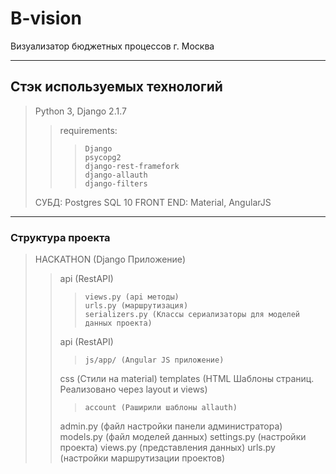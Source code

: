 # B-vision

Визуализатор бюджетных процессов г. Москва

***
## Стэк используемых технологий
>Python 3, 
>Django 2.1.7 
>>  requirements:
>>>		Django
>>>		psycopg2
>>>		django-rest-framefork
>>>		django-allauth
>>>		django-filters
>СУБД: Postgres SQL 10
>FRONT END: Material, AngularJS

***
### Структура проекта
> HACKATHON (Django Приложение)
>>  api (RestAPI)
>>>		views.py (api методы)
>>>		urls.py (маршрутизация)
>>>		serializers.py (Классы сериализаторы для моделей данных проекта)
>>  api (RestAPI)
>>>		js/app/ (Angular JS приложение)
>>  css (Стили на material)
>>  templates (HTML Шаблоны страниц. Реализовано через layout и views)
>>>		account (Раширили шаблоны allauth)
>>  admin.py (файл настройки панели администратора)
>>  models.py (файл моделей данных)
>>  settings.py (настройки проекта)
>>  views.py (представления данных)
>>  urls.py (настройки маршрутизации проектов)
